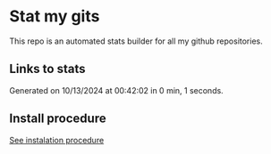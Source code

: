 # Stat my gits

This repo is an automated stats builder for all my github repositories.

## Links to stats


Generated on 10/13/2024 at 00:42:02 in 0 min, 1 seconds.

## Install procedure

[See instalation procedure](./src/install.md)
